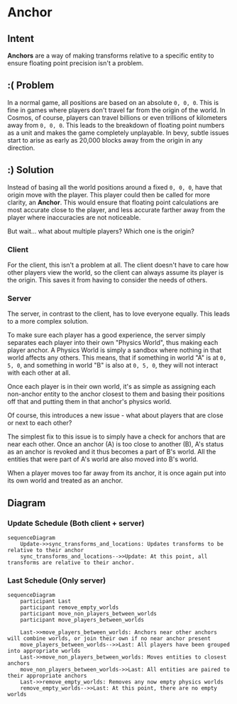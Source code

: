 # Anchor

## Intent

**Anchors** are a way of making transforms relative to a specific entity to ensure floating point precision isn't a problem. 

## :( Problem

In a normal game, all positions are based on an absolute `0, 0, 0`. This is fine in games where players don't travel far from the origin of the world. In Cosmos, of course, players can travel billions or even trillions of kilometers away from `0, 0, 0`. This leads to the breakdown of floating point numbers as a unit and makes the game completely unplayable. In bevy, subtle issues start to arise as early as 20,000 blocks away from the origin in any direction.

## :) Solution

Instead of basing all the world positions around a fixed `0, 0, 0`, have that origin move with the player. This player could then be called for more clarity, an **Anchor**.  This would ensure that floating point calculations are most accurate close to the player, and less accurate farther away from the player where inaccuracies are not noticeable.

But wait... what about multiple players? Which one is the origin?

### Client

For the client, this isn't a problem at all. The client doesn't have to care how other players view the world, so the client can always assume its player is the origin. This saves it from having to consider the needs of others.

### Server

The server, in contrast to the client, has to love everyone equally. This leads to a more complex solution. 

To make sure each player has a good experience, the server simply separates each player into their own "Physics World", thus making each player anchor. A Physics World is simply a sandbox where nothing in that world affects any others. This means, that if something in world "A" is at `0, 5, 0`, and something in world "B" is also at `0, 5, 0`, they will not interact with each other at all.

Once each player is in their own world, it's as simple as assigning each non-anchor entity to the anchor closest to them and basing their positions off that and putting them in that anchor's physics world. 

Of course, this introduces a new issue - what about players that are close or next to each other? 

The simplest fix to this issue is to simply have a check for anchors that are near each other. Once an anchor (A) is too close to another (B), A's status as an anchor is revoked and it thus becomes a part of B's world. All the entities that were part of A's world are also moved into B's world. 

When a player moves too far away from its anchor, it is once again put into its own world and treated as an anchor.

## Diagram

### Update Schedule (Both client + server)
```mermaid
sequenceDiagram
    Update->>sync_transforms_and_locations: Updates transforms to be relative to their anchor
    sync_transforms_and_locations-->>Update: At this point, all transforms are relative to their anchor.    
```

### Last Schedule (Only server)
```mermaid
sequenceDiagram
    participant Last
    participant remove_empty_worlds
    participant move_non_players_between_worlds
    participant move_players_between_worlds

    Last->>move_players_between_worlds: Anchors near other anchors will combine worlds, or join their own if no near anchor present
    move_players_between_worlds-->>Last: All players have been grouped into appropriate worlds
    Last->>move_non_players_between_worlds: Moves entities to closest anchors
    move_non_players_between_worlds->>Last: All entities are paired to their appropriate anchors
    Last->>remove_empty_worlds: Removes any now empty physics worlds
    remove_empty_worlds-->>Last: At this point, there are no empty worlds
```
